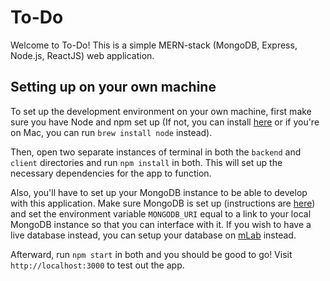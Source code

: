 # To-Do

Welcome to To-Do! This is a simple MERN-stack (MongoDB, Express, Node.js, ReactJS) web application.

## Setting up on your own machine

To set up the development environment on your own machine, first make sure you have Node and npm set up (If not, you can install [here](https://nodejs.org/en/download/) or if you're on Mac, you can run `brew install node` instead). 

Then, open two separate instances of terminal in both the `backend` and `client` directories and run `npm install` in both. This will set up the necessary dependencies for the app to function.

Also, you'll have to set up your MongoDB instance to be able to develop with this application. Make sure MongoDB is set up (instructions are [here](https://nodejs.org/en/download/)) and set the environment variable `MONGODB_URI` equal to a link to your local MongoDB instance so that you can interface with it. If you wish to have a live database instead, you can setup your database on [mLab](https://mlab.com) instead.

Afterward, run `npm start` in both and you should be good to go! Visit `http://localhost:3000` to test out the app. 